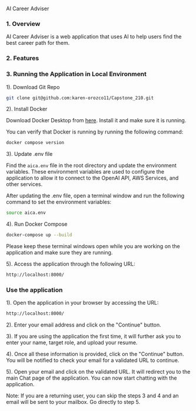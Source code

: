 AI Career Adviser

### 1. Overview

AI Career Adviser is a web application that uses AI to help users find the best career path for them.

### 2. Features

### 3. Running the Application in Local Environment

1). Download Git Repo

```bash
git clone git@github.com:karen-orozco11/Capstone_210.git
```

2). Install Docker

Download Docker Desktop from [here](https://www.docker.com/products/docker-desktop/). Install it and make sure it is running.

You can verify that Docker is running by running the following command:

```bash
docker compose version
```

3). Update .env file

Find the `aica.env` file in the root directory and update the environment variables. These environment variables are used to configure the application to allow it to connect to the OpenAI API, AWS Services, and other services.

After updating the .env file, open a terminal window and run the following command to set the environment variables:

```bash
source aica.env
```

4). Run Docker Compose

```bash
docker-compose up --build
```

Please keep these terminal windows open while you are working on the application and make sure they are running.

5). Access the application through the following URL:

```bash
http://localhost:8000/
```

### Use the application

1). Open the application in your browser by accessing the URL:

```bash
http://localhost:8000/
```

2). Enter your email address and click on the "Continue" button.

3). If you are using the application the first time, it will further ask you to enter your name, target role, and upload your resume.

4). Once all these information is provided, click on the "Continue" button. You will be notified to check your email for a validated URL to continue.

5). Open your email and click on the validated URL. It will redirect you to the main Chat page of the application. You can now start chatting with the application.

Note: If you are a returning user, you can skip the steps 3 and 4 and an email will be sent to your mailbox. Go directly to step 5.


